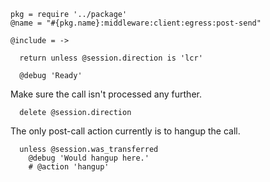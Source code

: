     pkg = require '../package'
    @name = "#{pkg.name}:middleware:client:egress:post-send"

    @include = ->

      return unless @session.direction is 'lcr'

      @debug 'Ready'

Make sure the call isn't processed any further.

      delete @session.direction

The only post-call action currently is to hangup the call.

      unless @session.was_transferred
        @debug 'Would hangup here.'
        # @action 'hangup'
